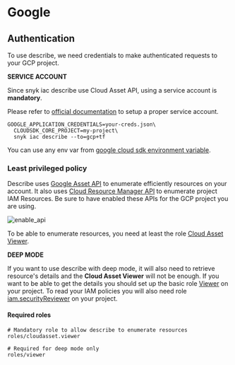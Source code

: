 # Google

## Authentication

To use describe, we need credentials to make authenticated requests to your GCP project.

**SERVICE ACCOUNT**

Since snyk iac describe use Cloud Asset API, using a service account is **mandatory**.

Please refer to [official documentation](https://cloud.google.com/docs/authentication/production) to setup a proper service account.

```
GOOGLE_APPLICATION_CREDENTIALS=your-creds.json\
  CLOUDSDK_CORE_PROJECT=my-project\
  snyk iac describe --to=gcp+tf
```

You can use any env var from [google cloud sdk environment variable](https://cloud.google.com/sdk/docs/properties#setting\_properties\_via\_environment\_variables).

### Least privileged policy[​](https://docs.driftctl.com/0.22.0/providers/google/authentication#least-privileged-policy) <a href="#least-privileged-policy" id="least-privileged-policy"></a>

Describe uses [Google Asset API](https://console.cloud.google.com/apis/api/cloudasset.googleapis.com/overview) to enumerate efficiently resources on your account. It also uses [Cloud Resource Manager API](https://console.cloud.google.com/marketplace/product/google/cloudresourcemanager.googleapis.com) to enumerate project IAM Resources. Be sure to have enabled these APIs for the GCP project you are using.

![enable\_api](https://docs.driftctl.com/assets/images/enable\_api-dffb8e57a0ce1c667527ede14b2728df.png)

To be able to enumerate resources, you need at least the role [Cloud Asset Viewer](https://cloud.google.com/iam/docs/understanding-roles#cloud-asset-roles).

**DEEP MODE**

If you want to use describe with deep mode, it will also need to retrieve resource's details and the **Cloud Asset Viewer** will not be enough. If you want to be able to get the details you should set up the basic role [Viewer](https://cloud.google.com/iam/docs/understanding-roles#basic-definitions) on your project. To read your IAM policies you will also need role [iam.securityReviewer](https://cloud.google.com/iam/docs/understanding-roles#iam-roles) on your project.

#### Required roles[​](https://docs.driftctl.com/0.22.0/providers/google/authentication#required-roles) <a href="#required-roles" id="required-roles"></a>

```
# Mandatory role to allow describe to enumerate resources
roles/cloudasset.viewer

# Required for deep mode only
roles/viewer
```
